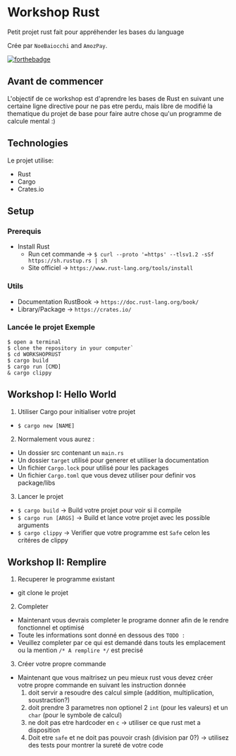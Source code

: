 # Workshop Rust

Petit projet rust fait pour appréhender les bases du language

Crée par `NoeBaiocchi` and `AmozPay`.

[![forthebadge](https://forthebadge.com/images/badges/built-with-love.svg)](https://forthebadge.com)

## Avant de commencer

L'objectif de ce workshop est d'aprendre les bases de Rust en suivant une certaine ligne directive pour ne pas etre perdu,
mais libre de modifié la thematique du projet de base pour faire autre chose qu'un programme de calcule mental :)

## Technologies
Le projet utilise:
* Rust
* Cargo
* Crates.io
	
## Setup

### Prerequis
* Install Rust 
	*  Run cet commande -> ```$ curl --proto '=https' --tlsv1.2 -sSf https://sh.rustup.rs | sh```
	*  Site officiel -> `https://www.rust-lang.org/tools/install`

### Utils
* Documentation RustBook -> `https://doc.rust-lang.org/book/`
* Library/Package -> `https://crates.io/`


### Lancée le projet Exemple
```
$ open a terminal
$ clone the repository in your computer`
$ cd WORKSHOPRUST
$ cargo build
$ cargo run [CMD]
& cargo clippy
```
## Workshop I: Hello World

1) Utiliser Cargo pour initialiser votre projet
*	```$ cargo new [NAME] ```

2) Normalement vous aurez :
*	Un dossier src contenant un `main.rs`
*	Un dossier `target` utilisé pour generer et utiliser la documentation
*	Un fichier `Cargo.lock` pour utilisé pour les packages
*	Un fichier `Cargo.toml` que vous devez utiliser pour definir vos package/libs

3) Lancer le projet
* 	```$ cargo build``` -> Build votre projet pour voir si il compile
*	```$ cargo run [ARGS]``` -> Build et lance votre projet avec les possible arguments
*	```$ cargo clippy``` -> Verifier que votre programme est `Safe` celon les critéres de clippy


## Workshop II: Remplire

1) Recuperer le programme existant
*	git clone le projet

2) Completer
*	Maintenant vous devrais completer le programe donner afin de le rendre fonctionnel et optimisé
*	Toute les informations sont donné en dessous des `TODO :`
*	Veuillez completer par ce qui est demandé dans touts les emplacement ou la mention `/* A remplire */` est precisé

3) Créer votre propre commande
*	Maintenant que vous maitrisez un peu mieux rust vous devez créer votre propre commande en suivant les instruction donnée
	1. doit servir a resoudre des calcul simple (addition, multiplication, soustraction?)
	2. doit prendre 3 parametres non optionel 2 `int` (pour les valeurs) et un `char` (pour le symbole de calcul)
	3. ne doit pas etre hardcoder en `c` -> utiliser ce que rust met a disposition
	4. Doit etre `safe` et ne doit pas pouvoir crash (division par 0?) -> utilisez des tests pour montrer la sureté de votre code